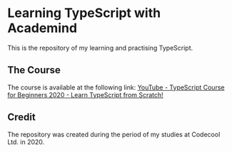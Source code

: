 # Learning TypeScript with Academind
This is the repository of my learning and practising TypeScript.

## The Course
The course is available at the following link: [YouTube - TypeScript Course for Beginners 2020 - Learn TypeScript from Scratch!
](https://www.youtube.com/watch?v=BwuLxPH8IDs)

## Credit
The repository was created during the period of my studies at Codecool Ltd. in 2020.
